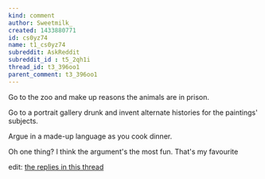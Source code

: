```yaml
---
kind: comment
author: Sweetmilk_
created: 1433880771
id: cs0yz74
name: t1_cs0yz74
subreddit: AskReddit
subreddit_id : t5_2qh1i
thread_id: t3_396oo1
parent_comment: t3_396oo1
---
```


Go to the zoo and make up reasons the animals are in prison.

Go to a portrait gallery drunk and invent alternate histories for the paintings' subjects.

Argue in a made-up language as you cook dinner.

Oh one thing? I think the argument's the most fun. That's my favourite

edit: [the replies in this thread](http://i.imgur.com/p5RSQmC.jpg)

